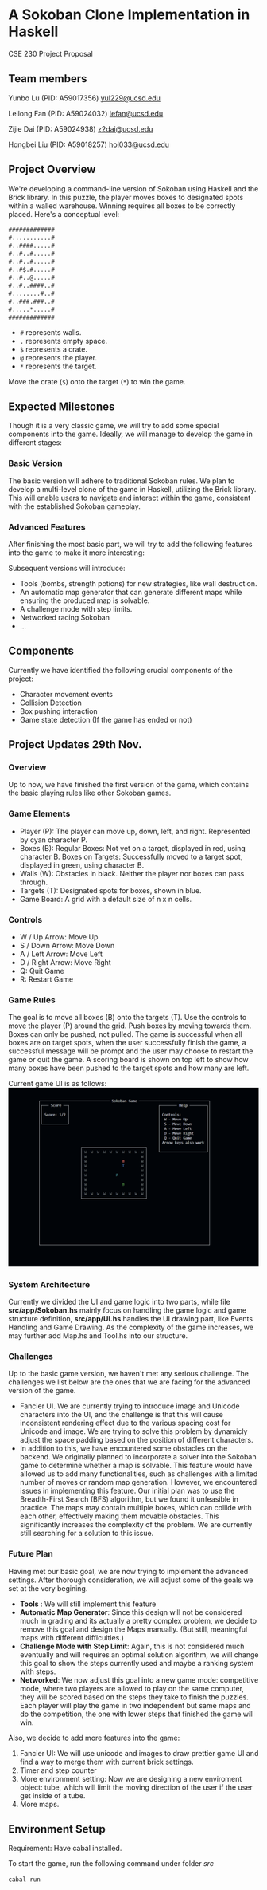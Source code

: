 # A Sokoban Clone Implementation in Haskell

CSE 230 Project Proposal



## Team members

Yunbo Lu (PID: A59017356) yul229@ucsd.edu

Leilong Fan (PID: A59024032) lefan@ucsd.edu

Zijie Dai (PID: A59024938) z2dai@ucsd.edu

Hongbei Liu (PID: A59018257) hol033@ucsd.edu



## Project Overview

We're developing a command-line version of Sokoban using Haskell and the Brick library. In this puzzle, the player moves boxes to designated spots within a walled warehouse. Winning requires all boxes to be correctly placed. Here's a conceptual level:

```
#############
#...........#
#..####.....#
#..#..#.....#
#..#..#.....#
#..#$.#.....#
#..#..@.....#
#..#..####..#
#........#..#
#..###.###..#
#.....*.....#
#############
```

- `#` represents walls.
- `.` represents empty space.
- `$` represents a crate.
- `@` represents the player.
- `*` represents the target.

Move the crate (`$`) onto the target (`*`) to win the game.


## Expected Milestones

Though it is a very classic game, we will try to add some special components into the game. Ideally, we will manage to develop the game in different stages:

### Basic Version

The basic version will adhere to traditional Sokoban rules. We plan to develop a multi-level clone of the game in Haskell, utilizing the Brick library. This will enable users to navigate and interact within the game, consistent with the established Sokoban gameplay.

### Advanced Features

After finishing the most basic part, we will try to add the following features into the game to make it more interesting:

Subsequent versions will introduce:

- Tools (bombs, strength potions) for new strategies, like wall destruction.
- An automatic map generator that can generate different maps while ensuring the produced map is solvable.
- A challenge mode with step limits.
- Networked racing Sokoban
- ...

## Components

Currently we have identified the following crucial components of the project:

- Character movement events
- Collision Detection
- Box pushing interaction
- Game state detection (If the game has ended or not)

## Project Updates 29th Nov.

### Overview
Up to now, we have finished the first version of the game, which contains the basic playing rules like other Sokoban games.

### Game Elements

- Player (P): The player can move up, down, left, and right. Represented by cyan character P.
- Boxes (B):
    Regular Boxes: Not yet on a target, displayed in red, using character B.
    Boxes on Targets: Successfully moved to a target spot, displayed in green, using character B.
- Walls (W): Obstacles in black. Neither the player nor boxes can pass through.
- Targets (T): Designated spots for boxes, shown in blue.
- Game Board: A grid with a default size of n x n cells.

### Controls
- W / Up Arrow: Move Up
- S / Down Arrow: Move Down
- A / Left Arrow: Move Left
- D / Right Arrow: Move Right
- Q: Quit Game
- R: Restart Game

### Game Rules

The goal is to move all boxes (B) onto the targets (T). Use the controls to move the player (P) around the grid. Push boxes by moving towards them. Boxes can only be pushed, not pulled. The game is successful when all boxes are on target spots, when the user successfully finish the game, a successful message will be prompt and the user may choose to restart the game or quit the game. A scoring board is shown on top left to show how many boxes have been pushed to the target spots and how many are left.


Current game UI is as follows:  
![FirstVersion](imgs/SokobanV1.png)

### System Architecture

Currently we divided the UI and game logic into two parts, while file **src/app/Sokoban.hs** mainly focus on handling the game logic and game structure definition, **src/app/UI.hs** handles the UI drawing part, like Events Handling and Game Drawing. As the complexity of the game increases, we may further add Map.hs and Tool.hs into our structure.

### Challenges
Up to the basic game version, we haven't met any serious challenge. The challenges we list below are the ones that we are facing for the advanced version of the game.

- Fancier UI. We are currently trying to introduce image and Unicode characters into the UI, and the challenge is that this will cause inconsistent rendering effect due to the various spacing cost for Unicode and image. We are trying to solve this problem by dynamicly adjust the space padding based on the position of different characters.
- In addition to this, we have encountered some obstacles on the backend. We originally planned to incorporate a solver into the Sokoban game to determine whether a map is solvable. This feature would have allowed us to add many functionalities, such as challenges with a limited number of moves or random map generation. However, we encountered issues in implementing this feature. Our initial plan was to use the Breadth-First Search (BFS) algorithm, but we found it unfeasible in practice. The maps may contain multiple boxes, which can collide with each other, effectively making them movable obstacles. This significantly increases the complexity of the problem. We are currently still searching for a solution to this issue.


### Future Plan

Having met our basic goal, we are now trying to implement the advanced settings. After thorough consideration, we will adjust some of the goals we set at the very begining.

- **Tools** : We will still implement this feature  
- **Automatic Map Generator**: Since this design will not be considered much in grading and its actually a pretty complex problem, we decide to remove this goal and design the Maps manually. (But still, meaningful maps with different difficulties.)  
- **Challenge Mode with Step Limit**: Again, this is not considered much eventually and will requires an optimal solution algorithm, we will change this goal to show the steps currently used and maybe a ranking system with steps.  
- **Networked**: We now adjust this goal into a new game mode: competitive mode, where two players are allowed to play on the same computer, they will be scored based on the steps they take to finish the puzzles. Each player will play the game in two independent but same maps and do the competition, the one with lower steps that finished the game will win.

Also, we decide to add more features into the game:
1. Fancier UI: We will use unicode and images to draw prettier game UI and find a way to merge them with current brick settings.  
2. Timer and step counter
3. More environment setting: Now we are designing a new enviroment object: tube, which will limit the moving direction of the user if the user get inside of a tube.
4. More maps.


## Environment Setup

Requirement: Have cabal installed.  

To start the game, run the following command under folder *src*

`cabal run`
